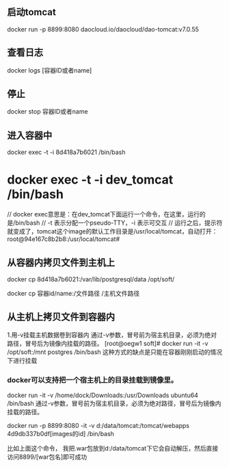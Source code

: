 
## 启动tomcat

docker run -p 8899:8080 daocloud.io/daocloud/dao-tomcat:v7.0.55

## 查看日志

docker logs [容器ID或者name]

## 停止

docker stop 容器ID或者name


## 进入容器中

docker exec -t -i 8d418a7b6021 /bin/bash

# docker exec -t -i dev_tomcat /bin/bash
// docker exec意思是：在dev_tomcat下面运行一个命令，在这里，运行的是/bin/bash
// -t 表示分配一个pseudo-TTY，-i 表示可交互
// 运行之后，提示符就变成了，tomcat这个image的默认工作目录是/usr/local/tomcat，自动打开：
root@94e167c8b2b8:/usr/local/tomcat#


## 从容器内拷贝文件到主机上

docker cp 8d418a7b6021:/var/lib/postgresql/data /opt/soft/

docker cp 容器id/name:/文件路径 /主机文件路径

## 从主机上拷贝文件到容器内
1.用-v挂载主机数据卷到容器内
通过-v参数，冒号前为宿主机目录，必须为绝对路径，冒号后为镜像内挂载的路径。
[root@oegw1 soft]# docker run -it -v /opt/soft:/mnt postgres /bin/bash
这种方式的缺点是只能在容器刚刚启动的情况下进行挂载


### docker可以支持把一个宿主机上的目录挂载到镜像里。

docker run -it -v /home/dock/Downloads:/usr/Downloads ubuntu64 /bin/bash
通过-v参数，冒号前为宿主机目录，必须为绝对路径，冒号后为镜像内挂载的路径。

docker run -p 8899:8080 -it -v d:/data/tomcat:/tomcat/webapps 4d9db337b0df[images的id] /bin/bash

比如上面这个命令， 我把.war包放到d:/data/tomcat下它会自动解压，然后直接访问8899/[war包名]即可成功




